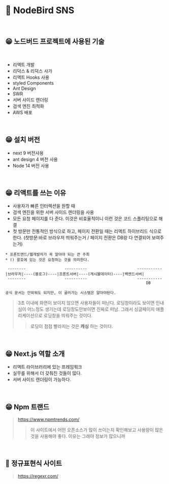 # 💌 NodeBird SNS

<br>

## 😁 노드버드 프로젝트에 사용된 기술

<br>

- 리액트 개발
- 리덕스 & 리덕스 사가
- 리액트 Hooks 사용
- styled Components
- Ant Design
- SWR
- 서버 사이드 렌더링
- 검색 엔진 최적화
- AWS 배포

<br>

## 😁 설치 버전

- next 9 버전사용
- ant design 4 버전 사용
- Node 14 버전 사용

<br>

## 😁 리액트를 쓰는 이유

- 사용자가 빠른 인터렉션을 원할 때
- 검색 엔진을 위한 서버 사이드 렌더링을 사용
- 모든 요청 페이지를 다 준다. 이것은 비효율적이니 이런 것은 코드 스플리팅으로 해결
- 첫 방문만 전통적인 방식으로 하고, 페이지 전환일 때는 리액트 하이브리드 식으로 한다. (첫방문:바로 브라우저 띄워주는거 / 페이지 전환은 DB랑 다 연결되어 보여주는거)

```
* 프론트앤드/웹개발자가 꼭 알아야 되는 큰 주최
* () 괄호에 있는 것은 요청하는 것을 의미한다.

 --------                 ----------                      -----------
|브라우저|----(블로그)----|프론트서버|----(게시물데이터)----|백엔드서버|
 --------                 ----------                      -----------
                                                              DB

공식 문서는 안외워도 되지만, 이 굴러가는 시스템은 알아야된다.

```

> 3초 이내에 화면이 보이지 않으면 사용자들이 떠난다.
> 로딩창이라도 보이면 인내심이 어느정도 생기는데 로딩창도안보이면 진짜로 떠남.
> 그래서 싱글페이지 애플리케이션으로 로딩창을 띄워주는 것이다.
>
> > 로딩이 점점 빨라지는 것은 **캐싱** 하는 것이다.

<br>

## 😁 Next.js 역할 소개

- 리액트 라이브러리에 있는 프레임워크
- 실무를 위해서 더 갖춰진 것들이 많다.
- 서버 사이드 렌더링이 가능하다.

<br>

## 😁 Npm 트랜드

> https://www.npmtrends.com/
>
> > 이 사이트에서 어떤 오픈소스가 많이 쓰이는지 확인해보고 사용량이 많은 것을 사용해야 좋다. 이유는 그래야 정보가 많으니까

<br>

## 🤪 정규표현식 사이트

> https://regexr.com/